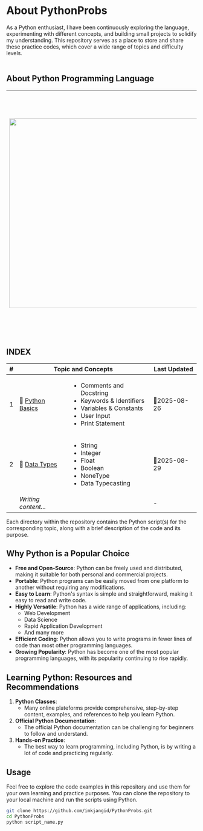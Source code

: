 # About PythonProbs

As a Python enthusiast, I have been continuously exploring the language, experimenting with different concepts, and building small projects to solidify my understanding. This repository serves as a place to store and share these practice codes, which cover a wide range of topics and difficulty levels.
</br>
</br>


## About Python Programming Language

<img src="https://logos-download.com/wp-content/uploads/2016/10/Python_logo_icon.png" width="500"/>|Python is a **general-purpose, mordern, dynamic, robust, high level** and **interpreted** programming language. It is used in web development, data science, creating software prototypes, and so on. Fortunately for beginners, Python has simple easy-to-use syntax. This makes Python an excellent language to learn to program for beginners.
-|-


## INDEX
<table><thead><th>#</th><th colspan="2">Topic and Concepts</th><th>Last Updated</th></thead><tbody><tr><td>1</td><td>📁 <a href="https://github.com/imkjangid/PythonProbs/tree/main/python-basics">Python Basics</a></td><td><ul><li>Comments and Docstring</li><li>Keywords & Identifiers</li><li>Variables & Constants</li><li>User Input</li><li>Print Statement</li></ul></td><td>📅2025-08-26</td></tr><tr><td>2</td><td>📁 <a href="https://github.com/imkjangid/PythonProbs/tree/main/data-types">Data Types</a></td><td><ul><li>String</li><li>Integer</li><li>Float</li><li>Boolean</li><li>NoneType</li><li>Data Typecasting</li></ul></td><td>📅2025-08-29</td></tr><tr><td></td><td><i>Writing content...</i></td><td></td><td>-</td></tr></tbody></table>

Each directory within the repository contains the Python script(s) for the corresponding topic, along with a brief description of the code and its purpose.


## Why Python is a Popular Choice
- **Free and Open-Source**: Python can be freely used and distributed, making it suitable for both personal and commercial projects.
- **Portable**: Python programs can be easily moved from one platform to another without requiring any modifications.
- **Easy to Learn**: Python's syntax is simple and straightforward, making it easy to read and write code.
- **Highly Versatile**: Python has a wide range of applications, including:
   - Web Development
   - Data Science
   - Rapid Application Development
   - And many more
- **Efficient Coding**: Python allows you to write programs in fewer lines of code than most other programming languages.
- **Growing Popularity**: Python has become one of the most popular programming languages, with its popularity continuing to rise rapidly.

## Learning Python: Resources and Recommendations
1. **Python Classes**:
   - Many online plateforms provide comprehensive, step-by-step content, examples, and references to help you learn Python.
2. **Official Python Documentation**:
   - The official Python documentation can be challenging for beginners to follow and understand.
3. **Hands-on Practice**:
   - The best way to learn programming, including Python, is by writing a lot of code and practicing regularly.

## Usage

Feel free to explore the code examples in this repository and use them for your own learning and practice purposes. You can clone the repository to your local machine and run the scripts using Python.

```bash
git clone https://github.com/imkjangid/PythonProbs.git
cd PythonProbs
python script_name.py
